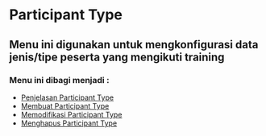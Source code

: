 # Participant Type

## Menu ini digunakan untuk mengkonfigurasi data jenis/tipe peserta yang mengikuti training

### Menu ini dibagi menjadi :

- [Penjelasan Participant Type](./participant-type/penjelasan.md)
- [Membuat Participant Type](./participant-type/membuat.md)
- [Memodifikasi Participant Type](./participant-type/memodifikasi.md)
- [Menghapus Participant Type](./participant-type/menghapus.md)
